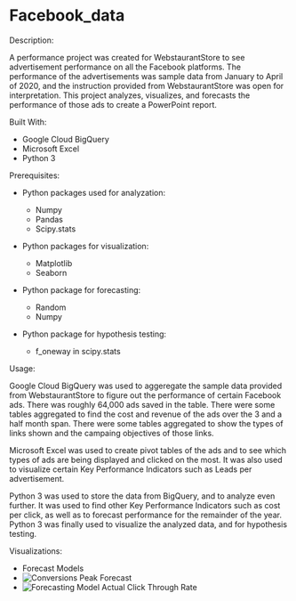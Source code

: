 # Facebook_data

Description:

A performance project was created for WebstaurantStore to see advertisement performance on all the Facebook platforms. The performance of the advertisements was sample data from January to April of 2020, and the instruction provided from WebstaurantStore was open for interpretation. This project analyzes, visualizes, and forecasts the performance of those ads to create a PowerPoint report.

Built With:
- Google Cloud BigQuery
- Microsoft Excel
- Python 3 

Prerequisites:
- Python packages used for analyzation:
  - Numpy
  - Pandas
  - Scipy.stats

- Python packages for visualization:
  - Matplotlib
  - Seaborn
- Python package for forecasting:
  - Random
  - Numpy
- Python package for hypothesis testing:
  - f_oneway in scipy.stats

Usage:

Google Cloud BigQuery was used to aggeregate the sample data provided from WebstaurantStore to figure out the performance of certain Facebook ads. There was roughly 64,000 ads saved in the table. There were some tables aggregated to find the cost and revenue of the ads over the 3 and a half month span. There were some tables aggregated to show the types of links shown and the campaing objectives of those links.

Microsoft Excel was used to create pivot tables of the ads and to see which types of ads are being displayed and clicked on the most. It was also used to visualize certain Key Performance Indicators such as Leads per advertisement.

Python 3 was used to store the data from BigQuery, and to analyze even further. It was used to find other Key Performance Indicators such as cost per click, as well as to forecast performance for the remainder of the year. Python 3 was finally used to visualize the analyzed data, and for hypothesis testing.

Visualizations:
- Forecast Models
- ![Conversions Peak Forecast](https://user-images.githubusercontent.com/78121835/130523058-7a3b31b5-bb8c-4658-9726-4f20367bed2c.png)
- ![Forecasting Model Actual Click Through Rate](https://user-images.githubusercontent.com/78121835/130523097-5956ae02-5f86-46fa-a819-e49e8490703b.png)





